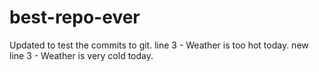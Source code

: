 # best-repo-ever
Updated to test the commits to git.
line 3 - Weather is too hot today.
new line 3 - Weather is very cold today.
